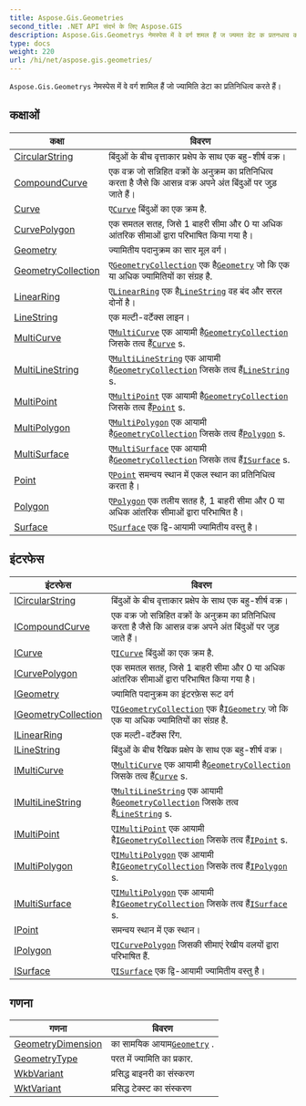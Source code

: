 ```yaml
---
title: Aspose.Gis.Geometries
second_title: .NET API संदर्भ के लिए Aspose.GIS
description: Aspose.Gis.Geometrys नेमस्पेस में वे वर्ग शमल हैं ज ज्यमत डेट क प्रतनधत्व करते हैं
type: docs
weight: 220
url: /hi/net/aspose.gis.geometries/
---
```

`Aspose.Gis.Geometrys` नेमस्पेस में वे वर्ग शामिल हैं जो ज्यामिति डेटा का प्रतिनिधित्व करते हैं।

## कक्षाओं

| कक्षा | विवरण |
| --- | --- |
| [CircularString](./circularstring/) | बिंदुओं के बीच वृत्ताकार प्रक्षेप के साथ एक बहु-शीर्ष वक्र। |
| [CompoundCurve](./compoundcurve/) | एक वक्र जो सन्निहित वक्रों के अनुक्रम का प्रतिनिधित्व करता है जैसे कि आसन्न वक्र अपने अंत बिंदुओं पर जुड़ जाते हैं। |
| [Curve](./curve/) | ए[`Curve`](../aspose.gis.geometries/curve/) बिंदुओं का एक क्रम है. |
| [CurvePolygon](./curvepolygon/) | एक समतल सतह, जिसे 1 बाहरी सीमा और 0 या अधिक आंतरिक सीमाओं द्वारा परिभाषित किया गया है। |
| [Geometry](./geometry/) | ज्यामितीय पदानुक्रम का सार मूल वर्ग। |
| [GeometryCollection](./geometrycollection/) | ए[`GeometryCollection`](../aspose.gis.geometries/geometrycollection/) एक है[`Geometry`](../aspose.gis.geometries/geometry/) जो कि एक या अधिक ज्यामितियों का संग्रह है. |
| [LinearRing](./linearring/) | ए[`LinearRing`](../aspose.gis.geometries/linearring/) एक है[`LineString`](../aspose.gis.geometries/linestring/) वह बंद और सरल दोनों है। |
| [LineString](./linestring/) | एक मल्टी-वर्टेक्स लाइन। |
| [MultiCurve](./multicurve/) | ए[`MultiCurve`](../aspose.gis.geometries/multicurve/) एक आयामी है[`GeometryCollection`](../aspose.gis.geometries/geometrycollection/) जिसके तत्व हैं[`Curve`](../aspose.gis.geometries/curve/) s. |
| [MultiLineString](./multilinestring/) | ए[`MultiLineString`](../aspose.gis.geometries/multilinestring/) एक आयामी है[`GeometryCollection`](../aspose.gis.geometries/geometrycollection/) जिसके तत्व हैं[`LineString`](../aspose.gis.geometries/linestring/) s. |
| [MultiPoint](./multipoint/) | ए[`MultiPoint`](../aspose.gis.geometries/multipoint/) एक आयामी है[`GeometryCollection`](../aspose.gis.geometries/geometrycollection/) जिसके तत्व हैं[`Point`](../aspose.gis.geometries/point/) s. |
| [MultiPolygon](./multipolygon/) | ए[`MultiPolygon`](../aspose.gis.geometries/multipolygon/) एक आयामी है[`GeometryCollection`](../aspose.gis.geometries/geometrycollection/) जिसके तत्व हैं[`Polygon`](../aspose.gis.geometries/polygon/) s. |
| [MultiSurface](./multisurface/) | ए[`MultiSurface`](../aspose.gis.geometries/multisurface/) एक आयामी है[`GeometryCollection`](../aspose.gis.geometries/geometrycollection/) जिसके तत्व हैं[`ISurface`](../aspose.gis.geometries/isurface/) s. |
| [Point](./point/) | ए[`Point`](../aspose.gis.geometries/point/) समन्वय स्थान में एकल स्थान का प्रतिनिधित्व करता है। |
| [Polygon](./polygon/) | ए[`Polygon`](../aspose.gis.geometries/polygon/) एक तलीय सतह है, 1 बाहरी सीमा और 0 या अधिक आंतरिक सीमाओं द्वारा परिभाषित है। |
| [Surface](./surface/) | ए[`Surface`](../aspose.gis.geometries/surface/) एक द्वि-आयामी ज्यामितीय वस्तु है। |
## इंटरफेस

| इंटरफेस | विवरण |
| --- | --- |
| [ICircularString](./icircularstring/) | बिंदुओं के बीच वृत्ताकार प्रक्षेप के साथ एक बहु-शीर्ष वक्र। |
| [ICompoundCurve](./icompoundcurve/) | एक वक्र जो सन्निहित वक्रों के अनुक्रम का प्रतिनिधित्व करता है जैसे कि आसन्न वक्र अपने अंत बिंदुओं पर जुड़ जाते हैं। |
| [ICurve](./icurve/) | ए[`ICurve`](../aspose.gis.geometries/icurve/) बिंदुओं का एक क्रम है. |
| [ICurvePolygon](./icurvepolygon/) | एक समतल सतह, जिसे 1 बाहरी सीमा और 0 या अधिक आंतरिक सीमाओं द्वारा परिभाषित किया गया है। |
| [IGeometry](./igeometry/) | ज्यामिति पदानुक्रम का इंटरफ़ेस रूट वर्ग |
| [IGeometryCollection](./igeometrycollection/) | ए[`IGeometryCollection`](../aspose.gis.geometries/igeometrycollection/) एक है[`IGeometry`](../aspose.gis.geometries/igeometry/) जो कि एक या अधिक ज्यामितियों का संग्रह है. |
| [ILinearRing](./ilinearring/) | एक मल्टी-वर्टेक्स रिंग. |
| [ILineString](./ilinestring/) | बिंदुओं के बीच रैखिक प्रक्षेप के साथ एक बहु-शीर्ष वक्र। |
| [IMultiCurve](./imulticurve/) | ए[`MultiCurve`](../aspose.gis.geometries/multicurve/) एक आयामी है[`GeometryCollection`](../aspose.gis.geometries/geometrycollection/) जिसके तत्व हैं[`Curve`](../aspose.gis.geometries/curve/) s. |
| [IMultiLineString](./imultilinestring/) | ए[`MultiLineString`](../aspose.gis.geometries/multilinestring/) एक आयामी है[`GeometryCollection`](../aspose.gis.geometries/geometrycollection/) जिसके तत्व हैं[`LineString`](../aspose.gis.geometries/linestring/) s. |
| [IMultiPoint](./imultipoint/) | ए[`IMultiPoint`](../aspose.gis.geometries/imultipoint/) एक आयामी है[`IGeometryCollection`](../aspose.gis.geometries/igeometrycollection/) जिसके तत्व हैं[`IPoint`](../aspose.gis.geometries/ipoint/) s. |
| [IMultiPolygon](./imultipolygon/) | ए[`IMultiPolygon`](../aspose.gis.geometries/imultipolygon/) एक आयामी है[`IGeometryCollection`](../aspose.gis.geometries/igeometrycollection/) जिसके तत्व हैं[`IPolygon`](../aspose.gis.geometries/ipolygon/) s. |
| [IMultiSurface](./imultisurface/) | ए[`IMultiPolygon`](../aspose.gis.geometries/imultipolygon/) एक आयामी है[`IGeometryCollection`](../aspose.gis.geometries/igeometrycollection/) जिसके तत्व हैं[`ISurface`](../aspose.gis.geometries/isurface/) s. |
| [IPoint](./ipoint/) | समन्वय स्थान में एक स्थान। |
| [IPolygon](./ipolygon/) | ए[`ICurvePolygon`](../aspose.gis.geometries/icurvepolygon/) जिसकी सीमाएं रेखीय वलयों द्वारा परिभाषित हैं. |
| [ISurface](./isurface/) | ए[`ISurface`](../aspose.gis.geometries/isurface/) एक द्वि-आयामी ज्यामितीय वस्तु है। |
## गणना

| गणना | विवरण |
| --- | --- |
| [GeometryDimension](./geometrydimension/) | का सामयिक आयाम[`Geometry`](../aspose.gis.geometries/geometry/) . |
| [GeometryType](./geometrytype/) | परत में ज्यामिति का प्रकार. |
| [WkbVariant](./wkbvariant/) | प्रसिद्ध बाइनरी का संस्करण |
| [WktVariant](./wktvariant/) | प्रसिद्ध टेक्स्ट का संस्करण |


